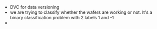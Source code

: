 - DVC for data versioning
- we are trying to classify whether the wafers are working or not. It's a binary classification problem with 2 labels 1 and -1
- 